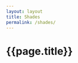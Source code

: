 ```yaml
---
layout: layout
title: Shades
permalink: /shades/
---
```


# {{page.title}}

<style>
    svg {
        color: #fd6429;
        fill: #275287;

        background: transparent;
    }
</style>


<svg><use xlink:href="/svg/sprite.svg#shades-single"></use></svg>